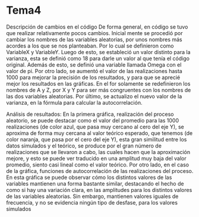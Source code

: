 # Tema4


Descripción de cambios en el código
De forma general, en código se tuvo que realizar relativamente pocos cambios. Inicial mente se procedió por cambiar los nombres de las variables aleatorias, por unos nombres más acordes a los que se nos planteaban. Por lo cual se definieron como VariableX y VariableY. Luego de esto, se estableció un valor distinto para la varianza, esta se definió como 18 para darle un valor al que tenía el código original. Además de esto, se definió una variable llamada Omega con el valor de pi. Por otro lado, se aumentó el valor de las realizaciones hasta 1000 para mejorar la precisión de los resultados, y para que se aprecié mejor los resultados en las gráficas. En el for solamente se redefinieron los nombres de A y Z, por X y Y para ser más congruentes con los nombres de las dos variables aleatorias. Por último, se actualizo el nuevo valor de la varianza, en la fórmula para calcular la autocorrelación.

Análisis de resultados:
En la primera gráfica, realización del proceso aleatorio, se puede destacar como el valor del promedio para las 1000 realizaciones (de color azul, que pasa muy cercano al cero del eje Y), se aproxima de forma muy cercana al valor teórico esperado, que tenemos (de color naranja, que pasa por el cero del eje Y), esta gran similitud entre los datos simulados y el teórico, se produce por el gran número de realizaciones que se llevaron a cabo, las cuales hacen que la aproximación mejore, y esto se puede ver traducido en una amplitud muy baja del valor promedio, siento casi lineal como el valor teórico. Por otro lado, en el caso de la gráfica, funciones de autocorrelación de las realizaciones del proceso. En esta gráfica se puede observar cómo los distintos valores de las variables mantienen una forma bastante similar, destacando el hecho de como si hay una variación clara, en las amplitudes para los distintos valores de las variables aleatorias. Sin embargo, mantienen valores iguales de frecuencia, y no se evidencia ningún tipo de desfase, para los valores simulados




















